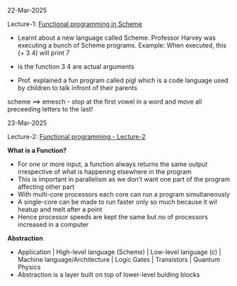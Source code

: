 22-Mar-2025

Lecture-1: [Functional programming in Scheme](https://archive.org/details/ucberkeley_webcast_l28HAzKy0N8)

* Learnt about a new language called Scheme. Professor Harvey was executing a bunch of Scheme programs.
Example: When executed, this (+ 3 4) will print 7

+ is the function
3 4 are actual arguments

* Prof. explained a fun program called pigl which is a code language used by children to talk infront of their parents

scheme ==> emesch - stop at the first vowel in a word and move all preceeding letters to the last!

23-Mar-2025

Lecture-2: [Functional programming - Lecture-2](https://archive.org/details/ucberkeley_webcast_TTK2lZoWbPQ)

**What is a Function?**
-  For one or more input, a function always returns the same output irrespective of what is happening elsewhere in the program
-  This is important in parallelism as we don't want one part of the program affecting other part
-  With multi-core processors each core can run a program simultaneously
-  A single-core can be made to run faster only so much because it wil heatup and melt after a point
-  Hence processor speeds are kept the same but no of processors increased in a computer
  
**Abstraction**
- Application | High-level language (Scheme) | Low-level language (c) | Machine language/Architecture | Logic Gates | Transistors | Quantum Physics
- Abstraction is a layer built on top of lower-level bulding blocks
